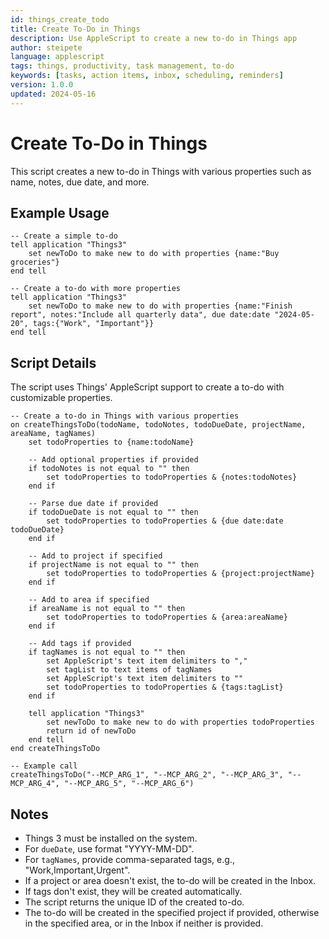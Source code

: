 ```yaml
---
id: things_create_todo
title: Create To-Do in Things
description: Use AppleScript to create a new to-do in Things app
author: steipete
language: applescript
tags: things, productivity, task management, to-do
keywords: [tasks, action items, inbox, scheduling, reminders]
version: 1.0.0
updated: 2024-05-16
---
```


# Create To-Do in Things

This script creates a new to-do in Things with various properties such as name, notes, due date, and more.

## Example Usage

```applescript
-- Create a simple to-do
tell application "Things3"
    set newToDo to make new to do with properties {name:"Buy groceries"}
end tell

-- Create a to-do with more properties
tell application "Things3"
    set newToDo to make new to do with properties {name:"Finish report", notes:"Include all quarterly data", due date:date "2024-05-20", tags:{"Work", "Important"}}
end tell
```

## Script Details

The script uses Things' AppleScript support to create a to-do with customizable properties.

```applescript
-- Create a to-do in Things with various properties
on createThingsToDo(todoName, todoNotes, todoDueDate, projectName, areaName, tagNames)
    set todoProperties to {name:todoName}
    
    -- Add optional properties if provided
    if todoNotes is not equal to "" then
        set todoProperties to todoProperties & {notes:todoNotes}
    end if
    
    -- Parse due date if provided
    if todoDueDate is not equal to "" then
        set todoProperties to todoProperties & {due date:date todoDueDate}
    end if
    
    -- Add to project if specified
    if projectName is not equal to "" then
        set todoProperties to todoProperties & {project:projectName}
    end if
    
    -- Add to area if specified
    if areaName is not equal to "" then
        set todoProperties to todoProperties & {area:areaName}
    end if
    
    -- Add tags if provided
    if tagNames is not equal to "" then
        set AppleScript's text item delimiters to ","
        set tagList to text items of tagNames
        set AppleScript's text item delimiters to ""
        set todoProperties to todoProperties & {tags:tagList}
    end if
    
    tell application "Things3"
        set newToDo to make new to do with properties todoProperties
        return id of newToDo
    end tell
end createThingsToDo

-- Example call
createThingsToDo("--MCP_ARG_1", "--MCP_ARG_2", "--MCP_ARG_3", "--MCP_ARG_4", "--MCP_ARG_5", "--MCP_ARG_6")
```

## Notes

- Things 3 must be installed on the system.
- For `dueDate`, use format "YYYY-MM-DD".
- For `tagNames`, provide comma-separated tags, e.g., "Work,Important,Urgent".
- If a project or area doesn't exist, the to-do will be created in the Inbox.
- If tags don't exist, they will be created automatically.
- The script returns the unique ID of the created to-do.
- The to-do will be created in the specified project if provided, otherwise in the specified area, or in the Inbox if neither is provided.